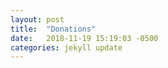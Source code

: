 ```yaml
---
layout: post
title:  "Donations"
date:   2018-11-19 15:19:03 -0500
categories: jekyll update
---
```



